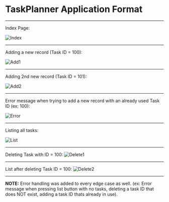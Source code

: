 # TaskPlanner Application Format

---

Index Page:

![Index](/Phase3/TaskPlanner/images/tpHome.png)

---

Adding a new record (Task ID = 100):

![Add1](/Phase3/TaskPlanner/images/tpAdd1.png)

---

Adding 2nd new record (Task ID = 101):

![Add2](/Phase3/TaskPlanner/images/tpAdd2.png)


---

Error message when trying to add a new record with an already used Task ID (ex: 100):

![Error](/Phase3/TaskPlanner/images/tpError.png)

---

Listing all tasks:

![List](/Phase3/TaskPlanner/images/tpList.png)

---

Deleting Task with ID = 100:
![Delete1](/Phase3/TaskPlanner/images/tpDelete1.png)

---

List after deleting Task ID = 100:
![Delete2](/Phase3/TaskPlanner/images/tpDelete2.png)

---

**NOTE:** Error handling was added to every edge case as well. (ex: Error message when pressing list button with no tasks, deleting a task ID that does NOT exist, adding a task ID thats already in use).